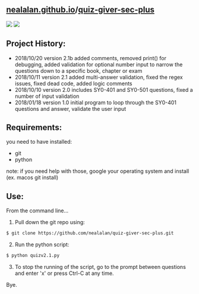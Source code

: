 ## [nealalan.github.io](https://nealalan.github.io)/[quiz-giver-sec-plus](https://nealalan.github.io/quiz-giver-sec-plus)

![](https://github.com/nealalan/quiz-giver-sec-plus/blob/master/images/Screen%20Shot%202018-10-20%20at%201.39.49%20PM.jpg?raw=true)
![](https://github.com/nealalan/quiz-giver-sec-plus/blob/master/images/Screen%20Shot%202018-10-20%20at%201.38.46%20PM.jpg?raw=true)

## Project History:
- 2018/10/20 version 2.1b added comments, removed print() for debugging, added validation for optional number input to narrow the questions down to a specific book, chapter or exam
- 2018/10/11 version 2.1 added multi-answer validation, fixed the regex issues, fixed dead code, added logic comments
- 2018/10/10 version 2.0 includes SY0-401 and SY0-501 questions, fixed a number of input validation
- 2018/01/18 version 1.0 initial program to loop through the SY0-401 questions and answer, validate the user input

## Requirements:
you need to have installed:
- git
- python

note: if you need help with those, google your operating system and install (ex. macos git install)

## Use:
From the command line...

1) Pull down the git repo using:
```bash
$ git clone https://github.com/nealalan/quiz-giver-sec-plus.git
```
2) Run the python script:
```bash
$ python quizv2.1.py
```
3) To stop the running of the script, go to the prompt between questions and enter 'x' or press Ctrl-C at any time.

Bye.
